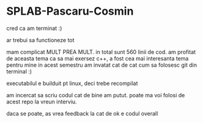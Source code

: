 # SPLAB-Pascaru-Cosmin
cred ca am terminat :)

ar trebui sa functioneze tot 

mam complicat MULT PREA MULT. in total sunt 560 linii de cod.
am profitat de aceasta tema ca sa mai exersez c++, a fost cea mai interesanta tema pentru mine in acest semestru
am invatat cat de cat cum sa folosesc git din terminal :)

executabilul e builduit pt linux, deci trebe recompilat

am incercat sa scriu codul cat de bine am putut. poate ma voi folosi de acest repo la vreun interviu.

daca se poate, as vrea feedback la cat de ok e codul overall



